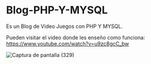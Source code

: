 # Blog-PHP-Y-MYSQL
Es un Blog de Video Juegos con PHP Y MYSQL.

Pueden visitar el video donde les enseño como funciona: 
https://www.youtube.com/watch?v=u9zc8gcC_bw

![Captura de pantalla (329)](https://user-images.githubusercontent.com/91712749/163661298-e3dfa6e3-cf0e-4e11-9069-cd90c94f57c6.png)


